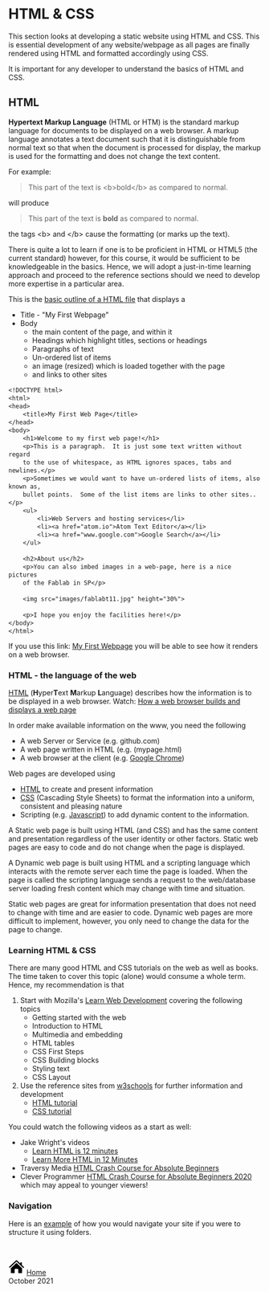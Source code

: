 # HTML & CSS

This section looks at developing a static website using HTML and CSS.  This is essential development of any website/webpage as all pages are finally rendered using HTML and formatted accordingly using CSS.

It is important for any developer to understand the basics of HTML and CSS.

## HTML

**Hypertext Markup Language** (HTML or HTM) is the standard markup language for documents to be displayed on a web browser.  A markup language annotates a text document such that it is distinguishable from normal text so that when the document is processed for display, the markup is used for the formatting and does not change the text content.

For example:

>   This part of the text is &lt;b&gt;bold&lt;/b&gt; as compared to normal.

will produce

>  This part of the text is <b>bold</b> as compared to normal.

the tags &lt;b&gt; and &lt;/b&gt; cause the formatting (or marks up the text).

There is quite a lot to learn if one is to be proficient in HTML or HTML5 (the current standard) however, for this course, it would be sufficient to be knowledgeable in the basics.  Hence, we will adopt a just-in-time learning approach and proceed to the reference sections should we need to develop more expertise in a particular area.

This is the [basic outline of a HTML file](https://www.w3schools.com/html/html_basic.asp) that displays a

- Title - "My First Webpage"
- Body
    - the main content of the page, and within it
    - Headings which highlight titles, sections or headings
    - Paragraphs of text
    - Un-ordered list of items
    - an image (resized) which is loaded together with the page
    - and links to other sites

```
<!DOCTYPE html>
<html>
<head>
    <title>My First Web Page</title>
</head>
<body>
    <h1>Welcome to my first web page!</h1>
    <p>This is a paragraph.  It is just some text written without regard
    to the use of whitespace, as HTML ignores spaces, tabs and newlines.</p>
    <p>Sometimes we would want to have un-ordered lists of items, also known as,
    bullet points.  Some of the list items are links to other sites..</p>
    <ul>
        <li>Web Servers and hosting services</li>
        <li><a href="atom.io">Atom Text Editor</a></li>
        <li><a href="www.google.com">Google Search</a></li>
    </ul>

    <h2>About us</h2>
    <p>You can also imbed images in a web-page, here is a nice pictures
    of the Fablab in SP</p>

    <img src="images/fablabt11.jpg" height="30%">

    <p>I hope you enjoy the facilities here!</p>
</body>
</html>
```

If you use this link: [My First Webpage](myfirstwebpage.html) you will be able to see how it renders on a web browser.


### HTML - the language of the web

[HTML](https://en.wikipedia.org/wiki/HTML) (**H**yper**T**ext **M**arkup **L**anguage) describes how the information is to be displayed in a web browser.  Watch: [How a web browser builds and displays a web page](https://youtu.be/DuSURHrZG6I)

In order make available information on the www, you need the following

- A web Server or Service (e.g. github.com)
- A web page written in HTML (e.g. (mypage.html)
- A web browser at the client (e.g. [Google Chrome](https://www.google.com/chrome/index.html))

Web pages are developed using 

* [HTML](https://en.wikipedia.org/wiki/HTML) to create and present information
* [CSS](https://www.w3.org/Style/CSS/Overview.en.html) (Cascading Style Sheets) to format the information into a uniform, consistent and pleasing nature
* Scripting (e.g. [Javascript](https://www.javascript.com/)) to add dynamic content to the information.

A Static web page is built using HTML (and CSS) and has the same content and presentation regardless of the user identity or other factors.  Static web pages are easy to code and do not change when the page is displayed.

A Dynamic web page is built using HTML and a scripting language which interacts with the remote server each time the page is loaded.  When the page is called the scripting language sends a request to the web/database server loading fresh content which may change with time and situation.

Static web pages are great for information presentation that does not need to change with time and are easier to code.  Dynamic web pages are more difficult to implement, however, you only need to change the data for the page to change.


### Learning HTML & CSS

There are many good HTML and CSS tutorials on the web as well as books.  The time taken to cover this topic (alone) would consume a whole term.  Hence, my recommendation is that

1.  Start with Mozilla's [Learn Web Development](https://developer.mozilla.org/en-US/docs/Learn) covering the following topics
    - Getting started with the web
    - Introduction to HTML
    - Multimedia and embedding
    - HTML tables
    - CSS First Steps
    - CSS Building blocks
    - Styling text
    - CSS Layout
2.  Use the reference sites from [w3schools](https://www.w3schools.com/) for further information and development
    - [HTML tutorial](https://www.w3schools.com/html/default.asp)
    - [CSS tutorial](https://www.w3schools.com/css/default.asp)

You could watch the following videos as a start as well:

- Jake Wright's videos
    -  [Learn HTML is 12 minutes](https://youtu.be/bWPMSSsVdPk)
    -  [Learn More HTML in 12 Minutes](https://youtu.be/KJ13lX20FqU)
-  Traversy Media [HTML Crash Course for Absolute Beginners](https://youtu.be/UB1O30fR-EE)
-   Clever Programmer [HTML Crash Course for Absolute Beginners 2020](https://youtu.be/FNGoExJlLQY) which may appeal to younger viewers!


### Navigation

Here is an [example](navigation/navigation.md) of how you would navigate your site if you were to structure it using folders.





&nbsp;

[![Home](images/home.png "Home")](index.md) [Home](index.md)<br>
October 2021
